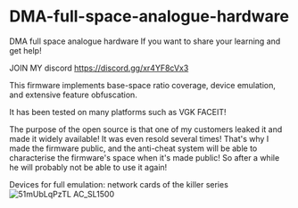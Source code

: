 # DMA-full-space-analogue-hardware
DMA full space analogue hardware
If you want to share your learning and get help!

JOIN MY discord https://discord.gg/xr4YF8cVx3

This firmware implements base-space ratio coverage, device emulation, and extensive feature obfuscation.

It has been tested on many platforms such as VGK FACEIT!

The purpose of the open source is that one of my customers leaked it and made it widely available! It was even resold several times! That's why I made the firmware public, and the anti-cheat system will be able to characterise the firmware's space when it's made public! So after a while he will probably not be able to use it again!


Devices for full emulation: network cards of the killer series
![51mUbLqPzTL _AC_SL1500_](https://github.com/user-attachments/assets/d94e34b8-e667-4921-b315-cd5d0c62c7da)
